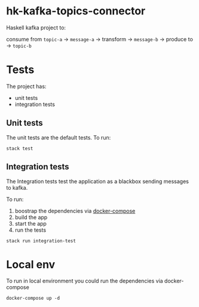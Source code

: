 # hk-kafka-topics-connector
Haskell kafka project to:

consume from `topic-a` -> `message-a` -> transform -> `message-b` -> produce to -> `topic-b`

# Tests
The project has:
- unit tests
- integration tests

## Unit tests
The unit tests are the default tests.
To run:
```
stack test
```

## Integration tests
The Integration tests test the application as a blackbox sending messages to kafka.

To run:
1. boostrap the dependencies via [docker-compose](#local-env)
2. build the app
3. start the app
4. run the tests
```
stack run integration-test
```

# Local env
To run in local environment you could run the dependencies via docker-compose
```
docker-compose up -d
```